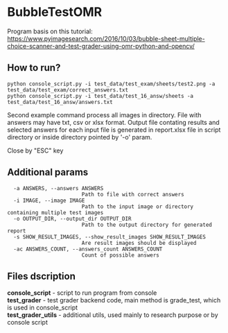 # BubbleTestOMR
Program basis on this tutorial: https://www.pyimagesearch.com/2016/10/03/bubble-sheet-multiple-choice-scanner-and-test-grader-using-omr-python-and-opencv/


## How to run?
```
python console_script.py -i test_data/test_exam/sheets/test2.png -a test_data/test_exam/correct_answers.txt
python console_script.py -i test_data/test_16_answ/sheets -a test_data/test_16_answ/answers.txt
```

Second example command process all images in directory. File with answers may have txt, csv or xlsx format. Output file contating results and selected answers for each input file is generated in report.xlsx file in script directory or inside directory pointed by '-o' param.

Close by "ESC" key

## Additional params
```
  -a ANSWERS, --answers ANSWERS
                        Path to file with correct answers
  -i IMAGE, --image IMAGE
                        Path to the input image or directory containing multiple test images
  -o OUTPUT_DIR, --output_dir OUTPUT_DIR
                        Path to the output directory for generated report
  -s SHOW_RESULT_IMAGES, --show_result_images SHOW_RESULT_IMAGES
                        Are result images should be displayed
  -ac ANSWERS_COUNT, --answers_count ANSWERS_COUNT
                        Count of possible answers
```

##  Files dscription
<b>console_script</b> - script to run program from console </br>
<b>test_grader</b> - test grader backend code, main method is grade_test, which is used in console_script </br>
<b>test_grader_utils</b> - additional utils, used mainly to research purpose or by console script </br>

